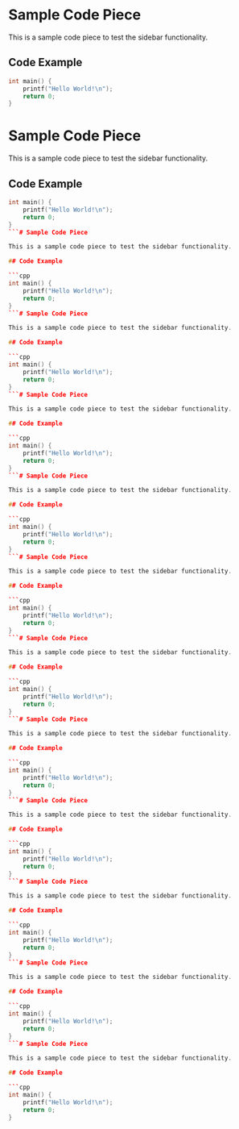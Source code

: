 # Sample Code Piece

This is a sample code piece to test the sidebar functionality.

## Code Example

```cpp
int main() {
    printf("Hello World!\n");
    return 0;
}
```

# Sample Code Piece

This is a sample code piece to test the sidebar functionality.

## Code Example

````cpp
int main() {
    printf("Hello World!\n");
    return 0;
}
```# Sample Code Piece

This is a sample code piece to test the sidebar functionality.

## Code Example

```cpp
int main() {
    printf("Hello World!\n");
    return 0;
}
```# Sample Code Piece

This is a sample code piece to test the sidebar functionality.

## Code Example

```cpp
int main() {
    printf("Hello World!\n");
    return 0;
}
```# Sample Code Piece

This is a sample code piece to test the sidebar functionality.

## Code Example

```cpp
int main() {
    printf("Hello World!\n");
    return 0;
}
```# Sample Code Piece

This is a sample code piece to test the sidebar functionality.

## Code Example

```cpp
int main() {
    printf("Hello World!\n");
    return 0;
}
```# Sample Code Piece

This is a sample code piece to test the sidebar functionality.

## Code Example

```cpp
int main() {
    printf("Hello World!\n");
    return 0;
}
```# Sample Code Piece

This is a sample code piece to test the sidebar functionality.

## Code Example

```cpp
int main() {
    printf("Hello World!\n");
    return 0;
}
```# Sample Code Piece

This is a sample code piece to test the sidebar functionality.

## Code Example

```cpp
int main() {
    printf("Hello World!\n");
    return 0;
}
```# Sample Code Piece

This is a sample code piece to test the sidebar functionality.

## Code Example

```cpp
int main() {
    printf("Hello World!\n");
    return 0;
}
```# Sample Code Piece

This is a sample code piece to test the sidebar functionality.

## Code Example

```cpp
int main() {
    printf("Hello World!\n");
    return 0;
}
```# Sample Code Piece

This is a sample code piece to test the sidebar functionality.

## Code Example

```cpp
int main() {
    printf("Hello World!\n");
    return 0;
}
```# Sample Code Piece

This is a sample code piece to test the sidebar functionality.

## Code Example

```cpp
int main() {
    printf("Hello World!\n");
    return 0;
}
````
